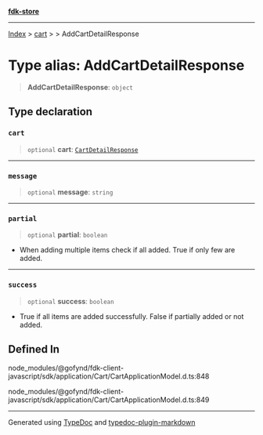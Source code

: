 [**fdk-store**](../../../README.md)
***

[Index](../../../API.md) > [cart](../../README.md) > [<internal>](../README.md) > AddCartDetailResponse

# Type alias: AddCartDetailResponse

> **AddCartDetailResponse**: `object`

## Type declaration

### `cart`

> `optional` **cart**: [`CartDetailResponse`](type-alias.CartDetailResponse.md)

***

### `message`

> `optional` **message**: `string`

***

### `partial`

> `optional` **partial**: `boolean`

- When adding multiple items check if all
added. True if only few are added.

***

### `success`

> `optional` **success**: `boolean`

- True if all items are added successfully.
False if partially added or not added.

## Defined In

node\_modules/@gofynd/fdk-client-javascript/sdk/application/Cart/CartApplicationModel.d.ts:848

node\_modules/@gofynd/fdk-client-javascript/sdk/application/Cart/CartApplicationModel.d.ts:849

***
Generated using [TypeDoc](https://typedoc.org/) and [typedoc-plugin-markdown](https://www.npmjs.com/package/typedoc-plugin-markdown)
